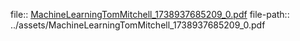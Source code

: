 file:: [MachineLearningTomMitchell_1738937685209_0.pdf](../assets/MachineLearningTomMitchell_1738937685209_0.pdf)
file-path:: ../assets/MachineLearningTomMitchell_1738937685209_0.pdf